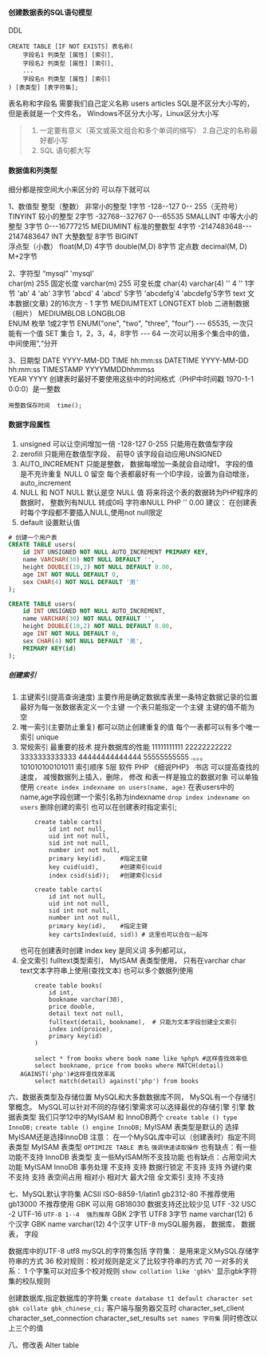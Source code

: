 #### 创建数据表的SQL语句模型
DDL
```
CREATE TABLE [IF NOT EXISTS] 表名称(
    字段名1 列类型 [属性] [索引],
    字段名2 列类型 [属性] [索引],
    ...
    字段名n 列类型 [属性] [索引]
) [表类型] [表字符集];
```

表名称和字段名 需要我们自己定义名称
    users
    articles
SQL是不区分大小写的， 但是表就是一个文件名， Windows不区分大小写，Linux区分大小写
>1. 一定要有意义（英文或英文组合和多个单词的缩写）
>2.自己定的名称最好都小写
>3. SQL 语句都大写

#### 数据值和列类型
细分都是按空间大小来区分的
可以存下就可以

1、数值型
    整型（整数）
    非常小的整型     1字节    -128--127      0-- 255（无符号）            TINYINT
    较小的整型       2字节    -32768--32767  0---65535                    SMALLINT
    中等大小的整型   3字节                   0---16777215                 MEDIUMINT
    标准的整数型     4字节                   -2147483648--- 2147483647    INT
    大整数型         8字节                                      BIGINT            
    浮点型（小数）
        float(M,D)            4字节
        double(M,D)           8字节
        定点数
        decimal(M, D)        M+2字节 
        
2、字符型
    “mysql” 'mysql'  \
    char(m)              255  固定长度
    varchar(m)           255  可变长度
    char(4)              varchar(4)
    ''       4           ''       1字节
    'ab'     4           'ab'     3字节
    'abcd'   4           'abcd'   5字节
    'abcdefg'4           'abcdefg'5字节
    text 文本数据(文章)    2的16次方 - 1 字节
        MEDIUMTEXT
        LONGTEXT 
    blob  二进制数据 （相片）
        MEDIUMBLOB
        LONGBLOB  
    ENUM  枚举  1或2字节
    ENUM("one", "two", "three", "four")  ---  65535, 一次只能有一个值
    SET   集合  1，2，3，4，8字节    --- 64       一次可以用多个集合中的值，中间使用”,“分开
    
3、日期型
    DATE          YYYY-MM-DD
    TIME          hh:mm:ss
    DATETIME      YYYY-MM-DD hh:mm:ss
    TIMESTAMP     YYYYMMDDhhmmss  
    YEAR          YYYY
    创建表时最好不要使用这些中的时间格式（PHP中时间戳 1970-1-1 0:0:0）是一整数
    
    用整数保存时间  time();

#### 数据字段属性
1. unsigned 可以让空间增加一倍  -128-127   0-255
   只能用在数值型字段
2. zerofill 
   只能用在数值型字段， 前导0 
   该字段自动应用UNSIGNED
3. AUTO_INCREMENT
   只能是整数， 数据每增加一条就会自动增1， 字段的值是不充许重复
   NULL 0 留空
   每个表都最好有一个ID字段，设置为自动增涨， auto_increment
4. NULL 和 NOT NULL
    默认是空
    NULL 值 
    将来将这个表的数据转为PHP程序的数据时， 整数列有NULL  转成0吗  字符串NULL PHP ''  0.00
    建议： 在创建表时每个字段都不要插入NULL,使用not null限定
5. default 
  设置默认值
  
```sql
# 创建一个用户表
CREATE TABLE users(
    id INT UNSIGNED NOT NULL AUTO_INCREMENT PRIMARY KEY,
    name VARCHAR(30) NOT NULL DEFAULT '',
    height DOUBLE(10,2) NOT NULL DEFAULT 0.00,
    age INT NOT NULL DEFAULT 0,
    sex CHAR(4) NOT NULL DEFAULT '男'
);

CREATE TABLE users(
    id INT UNSIGNED NOT NULL AUTO_INCREMENT,
    name VARCHAR(30) NOT NULL DEFAULT '',
    height DOUBLE(10,2) NOT NULL DEFAULT 0.00,
    age INT NOT NULL DEFAULT 0,
    sex CHAR(4) NOT NULL DEFAULT '男',
    PRIMARY KEY(id)
);
```

##### 创建索引
1. 主键索引(提高查询速度)
    主要作用是确定数据库表里一条特定数据记录的位置
    最好为每一张数据表定义一个主键
    一个表只能指定一个主键
    主键的值不能为空
2. 唯一索引(主要防止重复)
    都可以防止创建重复的值
    每个一表都可以有多个唯一索引
    unique
3. 常规索引
    最重要的技术
    提升数据库的性能
    11111111111
    22222222222
    3333333333333
    44444444444444
    55555555555
    .。。。
    101010100101011
    索引顺序  5层  软件  PHP   《细说PHP》  书店
    可以提高查找的速度， 减慢数据列上插入，删除， 修改
    和表一样是独立的数据对象
    可以单独使用
    `create index indexname on users(name, age)` 在表users中的name,age字段创建一个索引名称为indexname
    `drop index indexname on users` 删除创建的索引
    也可以在创建表时指定索引;
    ```
        create table carts(
            id int not null,
            uid int not null,
            sid int not null,
            number int not null,
            primary key(id),    #指定主键
            key cuid(uid),      #创建索引cuid
            index csid(sid));   #创建索引csid

        create table carts(
            id int not null,
            uid int not null,
            sid int not null,
            number int not null,
            primary key(id),    #指定主键
            key cartsIndex(uid, sid)) # 这里也可以合在一起写
    ```
    也可在创建表时创建
    index key 是同义词
    多列都可以，
4. 全文索引
    fulltext类型索引， MyISAM 表类型使用， 只有在varchar char text文本字符串上使用(查找文本)
    也可以多个数据列使用
    ```
        create table books(
            id int,
            bookname varchar(30),
            price double,
            detail text not null,
            fulltext(detail, bookname),  # 只能为文本字段创建全文索引
            index ind(proice),
            primary key(id)
        )

        select * from books where book name like %php% #这样查找效率低
        select bookname, price from books where MATCH(detail) AGAINST('php')#这样查找效率高
        select match(detail) against('php') from books
    ```

六、数据表类型及存储位置
    MySQL和大多数数据库不同， MySQL有一个存储引擎概念。
    MySQL可以针对不同的存储引擎需求可以选择最优的存储引擎
    引擎 数据表类型
    我们只学12中的MyISAM 和 InnoDB两个
    `create table () type InnoDB;`
    `create table () engine InnoDB;`
    MyISAM 表类型是默认的
    选择MyISAM还是选择InnoDB
    注意： 在一个MySQL库中可以（创建表时）指定不同表类型
MyISAM 表类型
    `OPTIMIZE TABLE 表名`
    `强调快速读取操作`
    也有缺点：有一些功能不支持
InnoDB 表类型
    支一些MyISAM所不支技功能
    也有缺点：占用空间大
功能          MyISAM               InnoDB
事务处理        不支持                 支持
数据行锁定      不支持                  支持
外键约束        不支持                 支持
表空间占用      相对小               相对大 最大2倍
全文索引        支持                 不支持
    
七、MySQL默认字符集
ACSII
ISO-8859-1/latin1 
    gb2312-80  不推荐使用
    gb13000    不推荐使用
    GBK        可以用
    GB18030    数据支持还比较少见
    UTF -32
    USC -2
    UTF-16
    `UTF-8 1--4  强烈推荐`
    GBK 2字节 UTF8 3字节
    name varchar(12)  6个汉字  GBK
    name varchar(12)  4个汉字  UTF-8
mySQL服务器， 数据库， 数据表， 字段

数据库中的UTF-8   utf8
mySQL的字符集包括
    字符集： 是用来定义MySQL存储字符串的方式   36
    校对规则：校对规则是定义了比较字符串的方式  70
    一对多的关系： 1 个字集可以对应多个校对规则 
`show collation like 'gbk%'` 显示gbk字符集的校队规则

创建数据库,指定数据库的字符集
`create database t1 default character set gbk collate gbk_chinese_ci;`
客户端与服务器交互时
character_set_client
character_set_connection
character_set_results
`set names 字符集`
同时修改以上三个的值

八、修改表
        Alter table 